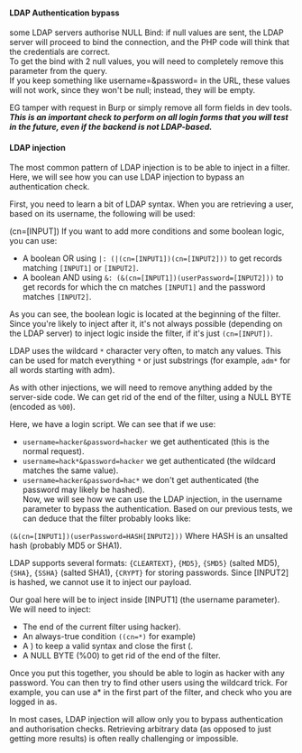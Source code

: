 #### LDAP Authentication bypass
some LDAP servers authorise NULL Bind: if null values are sent, the LDAP server will proceed to bind the connection, and the PHP code will think that the credentials are correct.  
To get the bind with 2 null values, you will need to completely remove this parameter from the query.  
If you keep something like username=&password= in the URL, these values will not work, since they won't be null; instead, they will be empty.  

EG tamper with request in Burp or simply remove all form fields in dev tools.  
_**This is an important check to perform on all login forms that you will test in the future, even if the backend is not LDAP-based.**_

#### LDAP injection

The most common pattern of LDAP injection is to be able to inject in a filter. Here, we will see how you can use LDAP injection to bypass an authentication check.

First, you need to learn a bit of LDAP syntax. When you are retrieving a user, based on its username, the following will be used:

(cn=[INPUT])
If you want to add more conditions and some boolean logic, you can use:

 * A boolean OR using `|: (|(cn=[INPUT1])(cn=[INPUT2]))` to get records matching `[INPUT1]` or `[INPUT2]`.
 * A boolean AND using `&: (&(cn=[INPUT1])(userPassword=[INPUT2]))` to get records for which the cn matches `[INPUT1]` and the password matches `[INPUT2]`.  

As you can see, the boolean logic is located at the beginning of the filter. Since you're likely to inject after it, it's not always possible (depending on the LDAP server) to inject logic inside the filter, if it's just `(cn=[INPUT])`.

LDAP uses the wildcard `*` character very often, to match any values. This can be used for match everything `*` or just substrings (for example, `adm*` for all words starting with adm).

As with other injections, we will need to remove anything added by the server-side code. We can get rid of the end of the filter, using a NULL BYTE (encoded as `%00`).

Here, we have a login script. We can see that if we use:

 * `username=hacker&password=hacker` we get authenticated (this is the normal request).
 * `username=hack*&password=hacker` we get authenticated (the wildcard matches the same value).
 * `username=hacker&password=hac*` we don't get authenticated (the password may likely be hashed).  
Now, we will see how we can use the LDAP injection, in the username parameter to bypass the authentication. Based on our previous tests, we can deduce that the filter probably looks like:

`(&(cn=[INPUT1])(userPassword=HASH[INPUT2]))`
Where HASH is an unsalted hash (probably MD5 or SHA1).

LDAP supports several formats: `{CLEARTEXT}`, `{MD5}`, `{SMD5}` (salted MD5), `{SHA}`, `{SSHA}` (salted SHA1), `{CRYPT}` for storing passwords.
Since [INPUT2] is hashed, we cannot use it to inject our payload.

Our goal here will be to inject inside [INPUT1] (the username parameter). We will need to inject:

 * The end of the current filter using hacker).
 * An always-true condition `((cn=*)` for example)
 * A ) to keep a valid syntax and close the first (.
 * A NULL BYTE (%00) to get rid of the end of the filter.  
 
Once you put this together, you should be able to login as hacker with any password. You can then try to find other users using the wildcard trick. For example, you can use a* in the first part of the filter, and check who you are logged in as.

In most cases, LDAP injection will allow only you to bypass authentication and authorisation checks. Retrieving arbitrary data (as opposed to just getting more results) is often really challenging or impossible.
